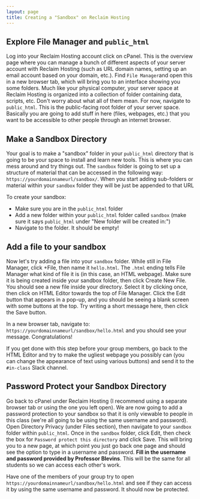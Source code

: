 ```yaml
---
layout: page
title: Creating a "Sandbox" on Reclaim Hosting
---
```


## Explore File Manager and `public_html`

Log into your Reclaim Hosting account click on cPanel. This is the overview page where you can manage a bunch of different aspects of your server account with Reclaim Hosting (such as URL domain names, setting up an email account based on your domain, etc.). Find `File Manager`and open this in a new browser tab, which will bring you to an interface showing you some folders. Much like your physical computer, your server space at Reclaim Hosting is organized into a collection of folder containing data, scripts, etc. Don't worry about what all of them mean. For now, navigate to `public_html`. This is the public-facing root folder of your server space. Basically you are going to add stuff in here (files, webpages, etc.) that you want to be accessible to other people through an internet browser.

## Make a Sandbox Directory

Your goal is to make a "sandbox" folder in your `public_html` directory that is going to be your space to install and learn new tools. This is where you can mess around and try things out. The `sandbox` folder is going to set up a structure of material that can be accessed in the following way: `https://yourdomainnameurl/sandbox/`. When you start adding sub-folders or material within your `sandbox` folder they will be just be appended to that URL 

To create your sandbox:
- Make sure you are in the `public_html` folder
- Add a new folder within your `public_html` folder called `sandbox` (make sure it says `public_html` under "New folder will be created in:")
- Navigate to the folder. It should be empty!

## Add a file to your sandbox

Now let's try adding a file into your `sandbox` folder. While still in File Manager, click +File, then name it `hello.html`. The `.html` ending tells File Manager what kind of file it is (in this case, an HTML webpage). Make sure it is being created inside your sandbox folder, then click Create New File. You should see a new file inside your directory. Select it by clicking once, then click on HTML Editor towards the top of File Manager. Click the Edit button that appears in a pop-up, and you should be seeing a blank screen with some buttons at the top. Try writing a short message here, then click the Save button. 

In a new browser tab, navigate to: `https://yourdomainnameurl/sandbox/hello.html` and you should see your message. Congratulations! 

If you get done with this step before your group members, go back to the HTML Editor and try to make the ugliest webpage you possibly can (you can change the appearance of text using various buttons) and send it to the `#in-class` Slack channel.  

## Password Protect your Sandbox Directory

Go back to cPanel under Reclaim Hosting (I recommend using a separate browser tab or using the one you left open). We are now going to add a password protection to your sandbox so that it is only viewable to people in this class (we're all going to be using the same username and password). Open Directory Privacy (under Files section), then navigate to your `sandbox` folder within `public_html`. Once in the `sandbox` folder, click Edit, then check the box for `Password protect this directory` and click Save. This will bring you to a new page, at which point you just go back one page and should see the option to type in a username and password. **Fill in the username and password provided by Professor Blevins**. This will be the same for all students so we can access each other's work. 

Have one of the members of your group try to open `https://yourdomainnameurl/sandbox/hello.html` and see if they can access it by using the same username and password. It should now be protected. 

